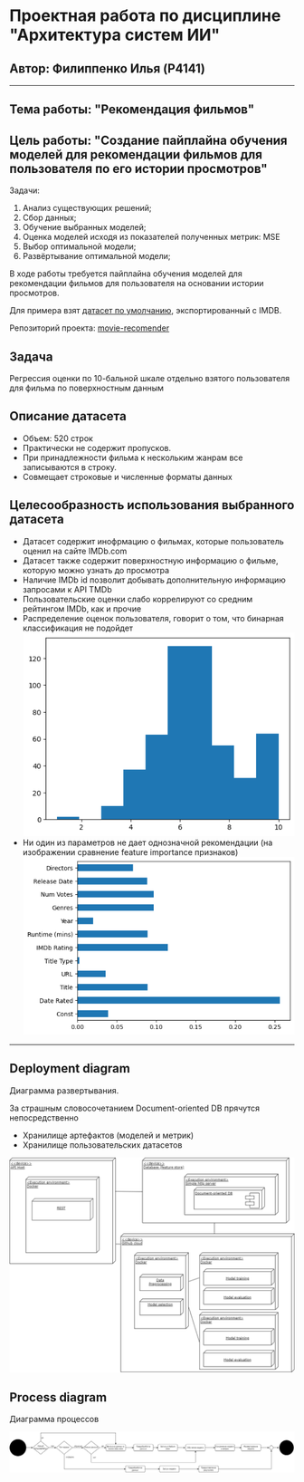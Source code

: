 # Проектная работа по дисциплине "Архитектура систем ИИ"

## Автор: Филиппенко Илья (P4141)

---
## Тема работы: "Рекомендация фильмов"

## Цель работы: "Создание пайплайна обучения моделей для рекомендации фильмов для пользователя по его истории просмотров"

Задачи:

1. Анализ существующих решений;
2. Сбор данных;
3. Обучение выбранных моделей;
4. Оценка моделей исходя из показателей полученных метрик: MSE
5. Выбор оптимальной модели;
6. Развёртывание оптимальной модели;

В ходе работы требуется пайплайна обучения моделей для рекомендации фильмов для пользователя на основании истории просмотров.

Для примера взят [датасет по умолчанию](https://gist.githubusercontent.com/zeionara/de67f6c5ced7a7b04eac8d6556265e8e/raw/8aac306c985bd9e9e565fd97f4c6ea51c45a7d2c/ratings.csv), экспортированный с IMDB.

Репозиторий проекта: [movie-recomender](https://github.com/va1korion/movie-recomender)

## Задача 

Регрессия оценки по 10-бальной шкале отдельно взятого пользователя для фильма по поверхностным данным


## Описание датасета

- Объем: 520 строк
- Практически не содержит пропусков. 
- При принадлежности фильма к нескольким жанрам все записываются в строку.
- Совмещает строковые и численные форматы данных 


## Целесообразность использования выбранного датасета

- Датасет содержит инофрмацию о фильмах, которые пользователь оценил на сайте IMDb.com
- Датасет также содержит поверхностную информацию о фильме, которую можно узнать до просмотра
- Наличие IMDb id позволит добывать дополнительную информацию запросами к API TMDb
- Пользовательские оценки слабо коррелируют со средним рейтингом IMDb, как и прочие
- Распределение оценок пользователя, говорит о том, что бинарная классификация не подойдет ![hist](imgs/hist.png)
- Ни один из параметров не дает однозначной рекомендации (на изображении сравнение feature importance признаков)  ![plot](imgs/infogain.png)

---

## Deployment diagram

Диаграмма развертывания.

За страшным словосочетанием Document-oriented DB прячутся непосредственно
- Хранилище артефактов (моделей и метрик)
- Хранилище пользовательских датасетов

![Deployment diagram](imgs/deployment.png)

## Process diagram

Диаграмма процессов

![Deployment diagram](imgs/processes.drawio.png)


